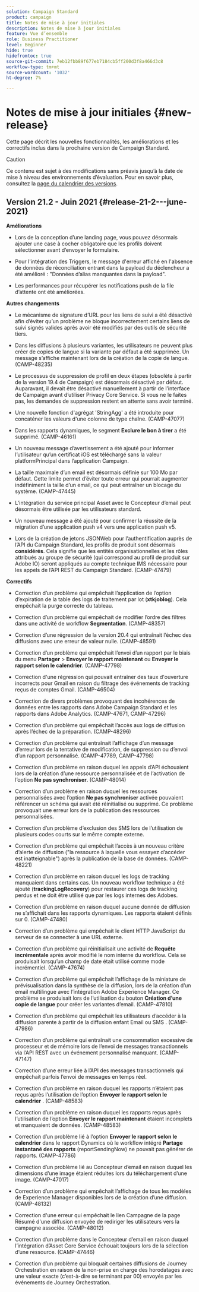 ```yaml
---
solution: Campaign Standard
product: campaign
title: Notes de mise à jour initiales
description: Notes de mise à jour initiales
feature: Vue d’ensemble
role: Business Practitioner
level: Beginner
hide: true
hidefromtoc: true
source-git-commit: 7eb12fbb89f677eb7184cb5ff200d3f8a466d3c8
workflow-type: tm+mt
source-wordcount: '1032'
ht-degree: 7%

---
```


# Notes de mise à jour initiales {#new-release}

Cette page décrit les nouvelles fonctionnalités, les améliorations et les correctifs inclus dans la prochaine version de Campaign Standard.

>[!CAUTION]
>
> Ce contenu est sujet à des modifications sans préavis jusqu’à la date de mise à niveau des environnements d’évaluation. Pour en savoir plus, consultez la [page du calendrier des versions](../../rn/using/release-planning.md).


## Version 21.2 - Juin 2021 {#release-21-2---june-2021}

**Améliorations**

* Lors de la conception d’une landing page, vous pouvez désormais ajouter une case à cocher obligatoire que les profils doivent sélectionner avant d’envoyer le formulaire.

* Pour l&#39;intégration des Triggers, le message d&#39;erreur affiché en l&#39;absence de données de réconciliation entrant dans la payload du déclencheur a été amélioré : &quot;Données d’alias manquantes dans la payload&quot;.

* Les performances pour récupérer les notifications push de la file d’attente ont été améliorées.

**Autres changements**

* Le mécanisme de signature d’URL pour les liens de suivi a été désactivé afin d’éviter qu’un problème ne bloque incorrectement certains liens de suivi signés valides après avoir été modifiés par des outils de sécurité tiers.

* Dans les diffusions à plusieurs variantes, les utilisateurs ne peuvent plus créer de copies de langue si la variante par défaut a été supprimée. Un message s’affiche maintenant lors de la création de la copie de langue. (CAMP-48235)

* Le processus de suppression de profil en deux étapes (obsolète à partir de la version 19.4 de Campaign) est désormais désactivé par défaut. Auparavant, il devait être désactivé manuellement à partir de l’interface de Campaign avant d’utiliser Privacy Core Service. Si vous ne le faites pas, les demandes de suppression restent en attente sans avoir terminé.

* Une nouvelle fonction d&#39;agrégat &#39;StringAgg&#39; a été introduite pour concaténer les valeurs d&#39;une colonne de type chaîne. (CAMP-47077)

* Dans les rapports dynamiques, le segment **Exclure le bon à tirer** a été supprimé. (CAMP-46161)

* Un nouveau message d’avertissement a été ajouté pour informer l’utilisateur qu’un certificat iOS est téléchargé sans la valeur platformPrincipal dans l’application Campaign.

* La taille maximale d’un email est désormais définie sur 100 Mo par défaut. Cette limite permet d’éviter toute erreur qui pourrait augmenter indéfiniment la taille d’un email, ce qui peut entraîner un blocage du système. (CAMP-47445)

* L’intégration du service principal Asset avec le Concepteur d’email peut désormais être utilisée par les utilisateurs standard.

* Un nouveau message a été ajouté pour confirmer la réussite de la migration d’une application push v4 vers une application push v5.

* Lors de la création de jetons JSONWeb pour l’authentification auprès de l’API du Campaign Standard, les profils de produit sont désormais **considérés**. Cela signifie que les entités organisationnelles et les rôles attribués au groupe de sécurité (qui correspond au profil de produit sur Adobe IO) seront appliqués au compte technique IMS nécessaire pour les appels de l’API REST du Campaign Standard. (CAMP-47479)


**Correctifs**

* Correction d’un problème qui empêchait l’application de l’option d’expiration de la table des logs de traitement par lot (**xtkjoblog**). Cela empêchait la purge correcte du tableau.

* Correction d’un problème qui empêchait de modifier l’ordre des filtres dans une activité de workflow **Segmentation**. (CAMP-48357)

* Correction d’une régression de la version 20.4 qui entraînait l’échec des diffusions avec une erreur de valeur nulle. (CAMP-48591)

* Correction d’un problème qui empêchait l’envoi d’un rapport par le biais du menu **Partager** > **Envoyer le rapport maintenant** ou **Envoyer le rapport selon le calendrier**. (CAMP-47798)

* Correction d&#39;une régression qui pouvait entraîner des taux d&#39;ouverture incorrects pour Gmail en raison du filtrage des événements de tracking reçus de comptes Gmail. (CAMP-46504)

* Correction de divers problèmes provoquant des incohérences de données entre les rapports dans Adobe Campaign Standard et les rapports dans Adobe Analytics. (CAMP-47671, CAMP-47296)

* Correction d’un problème qui empêchait l’accès aux logs de diffusion après l’échec de la préparation. (CAMP-48296)

* Correction d’un problème qui entraînait l’affichage d’un message d’erreur lors de la tentative de modification, de suppression ou d’envoi d’un rapport personnalisé. (CAMP-47789, CAMP-47798)

* Correction d’un problème en raison duquel les appels d’API échouaient lors de la création d’une ressource personnalisée et de l’activation de l’option **Ne pas synchroniser**. (CAMP-48014)

* Correction d’un problème en raison duquel les ressources personnalisées avec l’option **Ne pas synchroniser** activée pouvaient référencer un schéma qui avait été réinitialisé ou supprimé. Ce problème provoquait une erreur lors de la publication des ressources personnalisées.

* Correction d’un problème d’exclusion des SMS lors de l’utilisation de plusieurs codes courts sur le même compte externe.

* Correction d’un problème qui empêchait l’accès à un nouveau critère d’alerte de diffusion (&quot;la ressource à laquelle vous essayez d’accéder est inatteignable&quot;) après la publication de la base de données. (CAMP-48221)

* Correction d’un problème en raison duquel les logs de tracking manquaient dans certains cas. Un nouveau workflow technique a été ajouté (**trackingLogRecovery**) pour restaurer ces logs de tracking perdus et ne doit être utilisé que par les logs internes des Adobes.

* Correction d’un problème en raison duquel aucune donnée de diffusion ne s’affichait dans les rapports dynamiques. Les rapports étaient définis sur 0. (CAMP-47480)

* Correction d’un problème qui empêchait le client HTTP JavaScript du serveur de se connecter à une URL externe.

* Correction d’un problème qui réinitialisait une activité de **Requête incrémentale** après avoir modifié le nom interne du workflow. Cela se produisait lorsqu’un champ de date était utilisé comme mode incrémentiel. (CAMP-47674)

* Correction d’un problème qui empêchait l’affichage de la miniature de prévisualisation dans la synthèse de la diffusion, lors de la création d’un email multilingue avec l’intégration Adobe Experience Manager. Ce problème se produisait lors de l’utilisation du bouton **Création d’une copie de langue** pour créer les variantes d’email. (CAMP-47810)

* Correction d’un problème qui empêchait les utilisateurs d’accéder à la diffusion parente à partir de la diffusion enfant Email ou SMS . (CAMP-47986)

* Correction d’un problème qui entraînait une consommation excessive de processeur et de mémoire lors de l’envoi de messages transactionnels via l’API REST avec un événement personnalisé manquant. (CAMP-47147)

* Correction d’une erreur liée à l’API des messages transactionnels qui empêchait parfois l’envoi de messages en temps réel.

* Correction d’un problème en raison duquel les rapports n’étaient pas reçus après l’utilisation de l’option **Envoyer le rapport selon le calendrier** . (CAMP-48583)

* Correction d’un problème en raison duquel les rapports reçus après l’utilisation de l’option **Envoyer le rapport maintenant** étaient incomplets et manquaient de données. (CAMP-48583)

* Correction d’un problème lié à l’option **Envoyer le rapport selon le calendrier** dans le rapport Dynamics où le workflow intégré **Partage instantané des rapports** (reportSendingNow) ne pouvait pas générer de rapports. (CAMP-47786)

* Correction d’un problème lié au Concepteur d’email en raison duquel les dimensions d’une image étaient réduites lors du téléchargement d’une image. (CAMP-47017)

* Correction d’un problème qui empêchait l’affichage de tous les modèles de Experience Manager disponibles lors de la création d’une diffusion. (CAMP-48132)

* Correction d&#39;une erreur qui empêchait le lien Campagne de la page Résumé d&#39;une diffusion envoyée de rediriger les utilisateurs vers la campagne associée. (CAMP-48012)

* Correction d’un problème dans le Concepteur d’email en raison duquel l’intégration d’Asset Core Service échouait toujours lors de la sélection d’une ressource. (CAMP-47446)

* Correction d’un problème qui bloquait certaines diffusions de Journey Orchestration en raison de la non-prise en charge des horodatages avec une valeur exacte (c’est-à-dire se terminant par 00) envoyés par les événements de Journey Orchestration.

